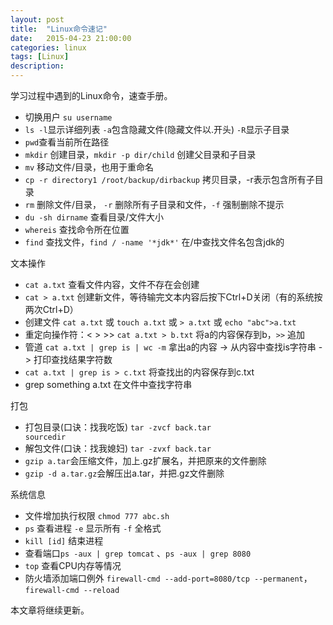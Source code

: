```yaml
---
layout: post
title:  "Linux命令速记"
date:   2015-04-23 21:00:00
categories: linux
tags: [Linux]
description: 
---
```

学习过程中遇到的Linux命令，速查手册。<!--more-->

* 切换用户 <code>su username</code>
* <code>ls -l</code>显示详细列表 <code>-a</code>包含隐藏文件(隐藏文件以.开头) <code>-R</code>显示子目录
* `pwd`查看当前所在路径
* <code>mkdir</code> 创建目录，`mkdir -p dir/child`  创建父目录和子目录
* <code>mv</code> 移动文件/目录，也用于重命名
* <code>cp -r directory1 /root/backup/dirbackup</code> 拷贝目录，-r表示包含所有子目录
* <code>rm</code> 删除文件/目录，  <code>-r</code> 删除所有子目录和文件，<code>-f</code> 强制删除不提示
* <code>du -sh dirname</code> 查看目录/文件大小
* `whereis` 查找命令所在位置
* `find` 查找文件，`find / -name '*jdk*'` 在/中查找文件名包含jdk的

文本操作

* `cat a.txt` 查看文件内容，文件不存在会创建
* `cat > a.txt` 创建新文件，等待输完文本内容后按下Ctrl+D关闭（有的系统按两次Ctrl+D）
* 创建文件 <code>cat a.txt</code> 或 `touch a.txt` 或 `> a.txt` 或 <code>echo "abc">a.txt</code>
* 重定向操作符：<  >  >> `cat a.txt > b.txt` 将a的内容保存到b，`>>` 追加
* 管道 `cat a.txt | grep is | wc -m`  拿出a的内容 -> 从内容中查找is字符串 -> 打印查找结果字符数
* `cat a.txt | grep is > c.txt`  将查找出的内容保存到c.txt
* grep something a.txt 在文件中查找字符串

打包

* 打包目录(口诀：找我吃饭) <code>tar -zvcf back.tar sourcedir</code>
* 解包文件(口诀：找我媳妇) <code>tar -zvxf back.tar</code>
* `gzip a.tar`会压缩文件，加上.gz扩展名，并把原来的文件删除
* `gzip -d a.tar.gz`会解压出a.tar，并把.gz文件删除

系统信息

* 文件增加执行权限 <code>chmod 777 abc.sh</code>
* `ps` 查看进程 `-e` 显示所有  `-f` 全格式
* `kill [id]` 结束进程
* 查看端口`ps -aux | grep tomcat` 、`ps -aux | grep 8080`
* `top` 查看CPU内存等情况
* 防火墙添加端口例外 `firewall-cmd --add-port=8080/tcp --permanent`，`firewall-cmd --reload`

本文章将继续更新。
